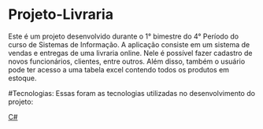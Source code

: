 # Projeto-Livraria

Este é um projeto desenvolvido durante o 1° bimestre do 4° Período do curso de Sistemas de Informação. A aplicação consiste em um sistema de vendas e entregas de uma livraria online. Nele é possível fazer cadastro de novos funcionários, clientes, entre outros. Além disso, também o usuário pode ter acesso a uma tabela excel contendo todos os produtos em estoque.

#Tecnologias:
Essas foram as tecnologias utilizadas no desenvolvimento do projeto:

<a href="https://docs.microsoft.com/pt-br/dotnet/csharp/" target="_blank">C#</a> <br>
